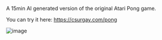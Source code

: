 A 15min AI generated version of the original Atari Pong game.

You can try it here: https://csurgay.com/pong

![image](https://github.com/user-attachments/assets/c478b7a0-372c-4e28-801c-2541298fcc21)
